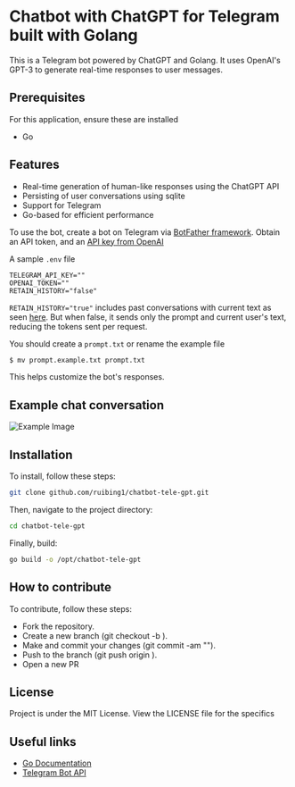 
# Chatbot with ChatGPT for Telegram built with Golang

This is a Telegram bot powered by ChatGPT and Golang. It uses OpenAI's GPT-3 to generate real-time responses to user messages.

## Prerequisites
For this application, ensure these are installed

- Go

## Features
- Real-time generation of human-like responses using the ChatGPT API
- Persisting of user conversations using sqlite
- Support for Telegram
- Go-based for efficient performance

To use the bot, create a bot on Telegram via [BotFather framework](https://t.me/botfather). Obtain an API token, and an [API key from OpenAI](https://platform.openai.com/account/api-keys)

A sample `.env` file
```.env
TELEGRAM_API_KEY=""
OPENAI_TOKEN=""
RETAIN_HISTORY="false"
```
`RETAIN_HISTORY="true"` includes past conversations with current text as seen [here](https://platform.openai.com/docs/guides/chat/introduction). But when false, it sends only the prompt and current user's text, reducing the tokens sent per request.

You should create a `prompt.txt` or rename the example file
```sh
$ mv prompt.example.txt prompt.txt
```
This helps customize the bot's responses.

## Example chat conversation
![Example Image](./screenshots/scrnsht1.png "A sample conversation")

## Installation
To install, follow these steps:

```sh
git clone github.com/ruibing1/chatbot-tele-gpt.git
```
Then, navigate to the project directory:
```sh
cd chatbot-tele-gpt
```
Finally, build:
```sh
go build -o /opt/chatbot-tele-gpt
```

## How to contribute
To contribute, follow these steps:

- Fork the repository.
- Create a new branch (git checkout -b <branch-name>).
- Make and commit your changes (git commit -am "<commit-message>").
- Push to the branch (git push origin <branch-name>).
- Open a new PR

## License
Project is under the MIT License. View the LICENSE file for the specifics

## Useful links
- [Go Documentation](https://golang.org/doc/)
- [Telegram Bot API](https://core.telegram.org/bots/api)